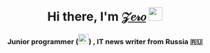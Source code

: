<h1 align="center">Hi there, I'm <a href="https://steamcommunity.com/id/zerosst/" target="_blank">𝒵𝑒𝓇𝑜</a> 
<img src="https://github.com/blackcater/blackcater/raw/main/images/Hi.gif" height="32"/></h1>
<h3 align="center"> Junior programmer (<img height="24" width="24" src="https://unpkg.com/simple-icons@v9/icons/csharp.svg"/>) , IT news writer from Russia 🇷🇺 </h3>
